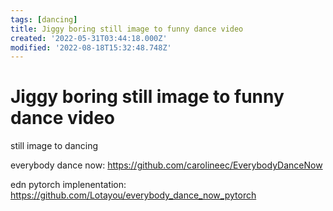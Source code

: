```yaml
---
tags: [dancing]
title: Jiggy boring still image to funny dance video
created: '2022-05-31T03:44:18.000Z'
modified: '2022-08-18T15:32:48.748Z'
---
```


# Jiggy boring still image to funny dance video

still image to dancing

everybody dance now:
https://github.com/carolineec/EverybodyDanceNow

edn pytorch implenentation:
https://github.com/Lotayou/everybody_dance_now_pytorch
